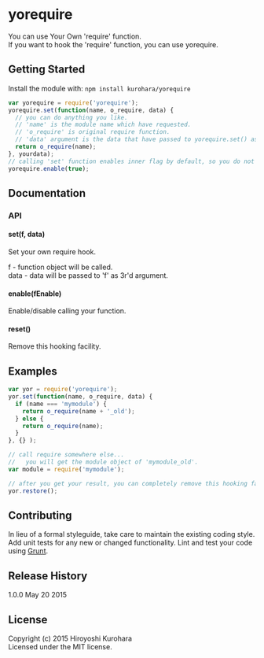 # yorequire

You can use Your Own 'require' function.  
If you want to hook the 'require' function, you can use yorequire.

## Getting Started
Install the module with: `npm install kurohara/yorequire`

```javascript
var yorequire = require('yorequire');
yorequire.set(function(name, o_require, data) {
  // you can do anything you like.
  // 'name' is the module name which have requested.
  // 'o_require' is original require function. 
  // 'data' argument is the data that have passed to yorequire.set() as second argument.
  return o_require(name);
}, yourdata);
// calling 'set' function enables inner flag by default, so you do not have to call enable(true);
yorequire.enable(true);
```

## Documentation
### API
#### set(f, data)
Set your own require hook.

f - function object will be called.  
data - data will be passed to 'f' as 3r'd argument.  


#### enable(fEnable)
Enable/disable calling your function.  

#### reset()
Remove this hooking facility.

## Examples
```javascript
var yor = require('yorequire');
yor.set(function(name, o_require, data) {
  if (name === 'mymodule') {
    return o_require(name + '_old');
  } else {
    return o_require(name);
  }
}, {} );

// call require somewhere else...
//   you will get the module object of 'mymodule_old'.
var module = require('mymodule');

// after you get your result, you can completely remove this hooking facility.
yor.restore();

```

## Contributing
In lieu of a formal styleguide, take care to maintain the existing coding style. Add unit tests for any new or changed functionality. Lint and test your code using [Grunt](http://gruntjs.com/).

## Release History
1.0.0  May 20 2015

## License
Copyright (c) 2015 Hiroyoshi Kurohara  
Licensed under the MIT license.
